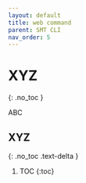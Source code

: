 ```yaml
---
layout: default
title: web command
parent: SMT CLI
nav_order: 5
---
```


# XYZ
{: .no_toc }

ABC

## XYZ
{: .no_toc .text-delta }

1. TOC
{:toc}
